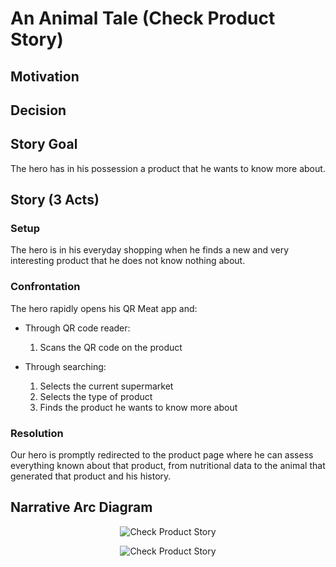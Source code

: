 # An Animal Tale (Check Product Story)

## Motivation

## Decision

## Story Goal

The hero has in his possession a product that he wants to know more about.

## Story (3 Acts)

### Setup

The hero is in his everyday shopping when he finds a new and very interesting product that he does not know nothing about.

### Confrontation

The hero rapidly opens his QR Meat app and:

* Through QR code reader:
  1. Scans the QR code on the product

* Through searching:
  1. Selects the current supermarket
  2. Selects the type of product
  3. Finds the product he wants to know more about

### Resolution

Our hero is promptly redirected to the product page where he can assess everything known about that product, from nutritional data to the animal that generated that product and his history.

## Narrative Arc Diagram

<p align="center">
  <img src="./assets/light-check-product.png#gh-light-mode-only" alt="Check Product Story">
</p>

<p align="center">
  <img src="./assets/dark-check-product.png#gh-dark-mode-only" alt="Check Product Story">
</p>


